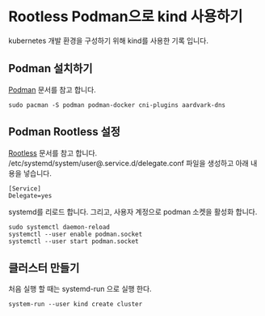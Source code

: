 # Rootless Podman으로 kind 사용하기

kubernetes 개발 환경을 구성하기 위해 kind를 사용한 기록 입니다.

## Podman 설치하기
[Podman](https://wiki.archlinux.org/title/Podman) 문서를 참고 합니다.
```shell
sudo pacman -S podman podman-docker cni-plugins aardvark-dns

```

## Podman Rootless 설정
[Rootless](https://kind.sigs.k8s.io/docs/user/rootless/) 문서를 참고 합니다.
/etc/systemd/system/user@.service.d/delegate.conf 파일을 생성하고 아래 내용을 넣습니다.
```
[Service]
Delegate=yes
```
systemd를 리로드 합니다. 그리고, 사용자 계정으로 podman 소켓을 활성화 합니다.
```shell
sudo systemctl daemon-reload
systemctl --user enable podman.socket
systemctl --user start podman.socket

```

## 클러스터 만들기
처음 실행 할 때는 systemd-run 으로 실행 한다.
```shell
system-run --user kind create cluster
```